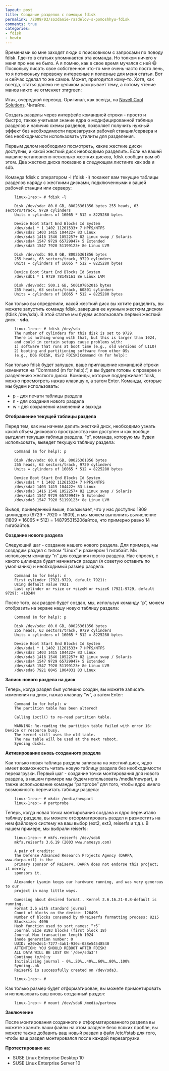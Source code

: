 ```yaml
---
layout: post
title: Создание разделов с помощью fdisk
permalink: /2009/03/sozdanie-razdelov-s-pomoshhyu-fdisk
comments: true
categories:
- fdisk
- howto
---
```


Временами ко мне заходят люди с поисковиком с запросами по поводу fdisk. Где-то в статьях упоминается эта команда. Но толком ничего у меня про нее не было.
А я помню, как в свое время мучался с ней :smile: Поскольку писать свое
собственное что-то мне очень часто посто лень, то я потихоньку перевожу
интересные и полезные для меня статьи. Вот и сейчас сделал то же самое. Может,
пригодится кому-то. Хотя, как всегда, статья далеко не целиком раскрывает
тему, а потому чтение манов никто не отменяет :mrgreen:

Итак, очередной перевод. Оригинал, как всегда, на [Novell Cool Solutions](http://www.novell.com/coolsolutions/feature/19350.html). Читайте.

<!--more-->

Создать разделы через интерфейс командной строки - просто и быстро, также
учитывая знание ядра о модифицированной таблице разделов и наличия схемы
разделов, позволяет получить нужный эффект без необходимости перезагрузки
рабочей станции/сервера и без необходимости использовать утилиты для
разделения.

Первым делом необходимо посмотреть, какие жесткие диски доступны, и какой
жесткий диск необходимо разделить. Если на вашей машине установлено несколько
жестких дисков, fdisk сообщит вам об этом. Два жестких диска показано в
следующем листинге как sda и sdb.

Команда fdisk с оператором -l (fdisk -l) покажет вам текущие таблицы разделов
наряду с жесткими дисками, подключенными к вашей рабочей станции или серверу:

		linux-1reo:~ # fdisk -l

		Disk /dev/sda: 80.0 GB, 80026361856 bytes 255 heads, 63 sectors/track, 9729 cylinders
		Units = cylinders of 16065 * 512 = 8225280 bytes

		Device Boot Start End Blocks Id System
		/dev/sda1 * 1 1402 11261533+ 7 HPFS/NTFS
		/dev/sda2 1403 1415 104422+ 83 Linux
		/dev/sda3 1416 1546 1052257+ 82 Linux swap / Solaris
		/dev/sda4 1547 9729 65729947+ 5 Extended
		/dev/sda5 1547 7920 51199123+ 8e Linux LVM

		Disk /dev/sdb: 80.0 GB, 80026361856 bytes
		255 heads, 63 sectors/track, 9729 cylinders
		Units = cylinders of 16065 * 512 = 8225280 bytes

		Device Boot Start End Blocks Id System
		/dev/sdb1 * 1 9729 78148161 8e Linux LVM

		Disk /dev/sdc: 500.1 GB, 500107862016 bytes
		255 heads, 63 sectors/track, 60801 cylinders
		Units = cylinders of 16065 * 512 = 8225280 bytes

Как только вы определили, какой жесткий диск вы хотите разделить, вы можете
запустить команду fdisk, завершив ее нужным жестким диском (fdisk /dev/sda). В
этой статье мы будем использовать первый жесткий диск - **sda**.

		linux-1reo:~ # fdisk /dev/sda
		The number of cylinders for this disk is set to 9729.
		There is nothing wrong with that, but this is larger than 1024,
		and could in certain setups cause problems with:
		1) software that runs at boot time (e.g., old versions of LILO)
		2) booting and partitioning software from other OSs
		(e.g., DOS FDISK, OS/2 FDISK)Command (m for help):

Как только fdisk будет запущен, ваше приглашение командной строки изменится на
“Command (m for help):“, и вы будете готовы к проверке и разделению жесткого
диска. Команды, которые поддерживает fdisk, можно просмотреть нажав клавишу `m`,
а затем Enter. Команды, которые мы будем использовать:

  * p - для печати таблицы раздела
  * n - для создания нового раздела
  * w - для сохранения изменений и выхода

**Отображение текущей таблицы раздела**

Перед тем, как мы начнем делить жесткий диск, необходимо узнать какой объем
дискового пространства нам доступен и как вообще выгдялит текущая таблица
раздела. “p“, команда, которую мы будеи использовать, выведет текущую таблицу
раздела:

		Command (m for help): p

		Disk /dev/sda: 80.0 GB, 80026361856 bytes
		255 heads, 63 sectors/track, 9729 cylinders
		Units = cylinders of 16065 * 512 = 8225280 bytes

		Device Boot Start End Blocks Id System
		/dev/sda1 * 1 1402 11261533+ 7 HPFS/NTFS
		/dev/sda2 1403 1415 104422+ 83 Linux
		/dev/sda3 1416 1546 1052257+ 82 Linux swap / Solaris
		/dev/sda4 1547 9729 65729947+ 5 Extended
		/dev/sda5 1547 7920 51199123+ 8e Linux LVM

Вывод, приведенный выше, показывает, что у нас доступно 1809 цилиндров (9729 -
7920 = 1809), и мы можем выполнить вычисление (1809 * 16065 * 512) =
14879531520байтов, что примерно равно 14 гигабайтов.

**Создание нового раздела**

Следующий шаг - создание нашего нового раздела. Для примера, мы создадим
раздел с типом “Linux” и размером 1 гигабайт. Мы используем команду “n” для
создания нового раздела. Нас спросят, с какого цилиндра будет начинаться
раздел (я советую оставить по умолчанию) и необходимый размер раздела:

		Command (m for help): n
		First cylinder (7921-9729, default 7921):
		Using default value 7921
		Last cylinder or +size or +sizeM or +sizeK (7921-9729, default 9729): +1024M

После того, как раздел будет создан, мы, используя команду “p“, можем
отобразить на экране нашу новую таблицу раздела:

		Command (m for help): p

		Disk /dev/sda: 80.0 GB, 80026361856 bytes
		255 heads, 63 sectors/track, 9729 cylinders
		Units = cylinders of 16065 * 512 = 8225280 bytes

		Device Boot Start End Blocks Id System
		/dev/sda1 * 1 1402 11261533+ 7 HPFS/NTFS
		/dev/sda2 1403 1415 104422+ 83 Linux
		/dev/sda3 1416 1546 1052257+ 82 Linux swap / Solaris
		/dev/sda4 1547 9729 65729947+ 5 Extended
		/dev/sda5 1547 7920 51199123+ 8e Linux LVM
		/dev/sda6 7921 8045 1004031 83 Linux

**Запись нового раздела на диск**

Теперь, когда раздел был успешно создан, вы можете записать изменения на диск,
нажав клавишу “w“, а затем Enter:

		Command (m for help): w
		The partition table has been altered!

		Calling ioctl() to re-read partition table.

		WARNING: Re-reading the partition table failed with error 16: Device or resource busy.
		The kernel still uses the old table.
		The new table will be used at the next reboot.
		Syncing disks.

**Активирование вновь созданного раздела**

Как только новая таблица раздела записана на жесткий диск, ядро имеет
возможность читать новую таблицу раздела без необходимости перезагрузки.
Первый шаг - создание точки монтирования для нового раздела, в нашем примере
мы будем использовать /media/newpart, а также использование команды
“partprobe” для того, чтобы ядро имело возможность перечитать таблицу раздела:

		linux-1reo:~ # mkdir /media/newpart
		linux-1reo:~ # partprobe

Теперь, когда новая точка монтирования создана и ядро перечитало таблицу
раздела, вы можете отформатировать раздел и разместить на нем файловую систему
на ваш выбор (ext2, ext3, reiserfs и т.д.). В нашем примере, мы выбрали
reiserfs:

		linux-1reo:~ # mkfs.reiserfs /dev/sda6
		mkfs.reiserfs 3.6.19 (2003 www.namesys.com)

		A pair of credits:
		The Defense Advanced Research Projects Agency (DARPA, www.darpa.mil) is the
		primary sponsor of Reiser4. DARPA does not endorse this project; it merely
		sponsors it.

		Alexander Lyamin keeps our hardware running, and was very generous to our
		project in many little ways.

		Guessing about desired format.. Kernel 2.6.16.21-0.8-default is running.
		Format 3.6 with standard journal
		Count of blocks on the device: 126496
		Number of blocks consumed by mkreiserfs formatting process: 8215
		Blocksize: 4096
		Hash function used to sort names: “r5″
		Journal Size 8193 blocks (first block 18)
		Journal Max transaction length 1024
		inode generation number: 0
		UUID: e20e2dc1-7277-4ab1-930c-038e54548540
		ATTENTION: YOU SHOULD REBOOT AFTER FDISK!
		ALL DATA WILL BE LOST ON ‘/dev/sda3′!
		Continue (y/n):y
		Initializing journal - 0%….20%….40%….60%….80%….100%
		Syncing..ok
		ReiserFS is successfully created on /dev/sda3.

		linux-1reo:~ #

Как только размер будет отформатирован, вы можете примонтировать и
использовать ваш вновь созданный раздел:

		linux-1reo:~ # mount /dev/sda6 /media/partnew

**Заключение**

После монтирования созданного и отформатированного раздела вы можете хранить
ваши файлы на этом разделе безо всяких пробле, вы можете также добавить ваш
новый раздел в файл /etc/fstab для того, чтобы ваш раздел монтировался после
каждой перезагрузки.

**Протестировано на:**

  * SUSE Linux Enterprise Desktop 10
  * SUSE Linux Enterprise Server 10

